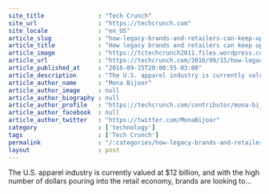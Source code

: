 ```yaml
---
site_title               : "Tech Crunch"
site_url                 : "https://techcrunch.com"
site_locale              : "en_US"
article_slug             : "how-legacy-brands-and-retailers-can-keep-up-with-our-tech-driven-world"
article_title            : "How legacy brands and retailers can keep up with our tech-driven world"
article_image            : "https://tctechcrunch2011.files.wordpress.com/2016/09/bricksandmortar.jpg?w=764&h=400&crop=1"
article_url              : "https://techcrunch.com/2016/09/15/how-legacy-brands-and-retailers-can-keep-up-with-our-tech-driven-world/"
article_published_at     : "2016-09-15T20:00:55-03:00"
article_description      : "The U.S. apparel industry is currently valued at $12 billion, and with the high number of dollars pouring into the retail economy, brands are looking to..."
article_author_name      : "Mona Bijoor"
article_author_image     : null
article_author_biography : null
article_author_profile   : "https://techcrunch.com/contributor/mona-bijoor/"
article_author_facebook  : null
article_author_twitter   : "https://twitter.com/MonaBijoor"
category                 : ['technology']
tags                     : ['Tech Crunch']
permalink                : "/:categories/how-legacy-brands-and-retailers-can-keep-up-with-our-tech-driven-world/"
layout                   : post
---
```


The U.S. apparel industry is currently valued at $12 billion, and with the high number of dollars pouring into the retail economy, brands are looking to...
